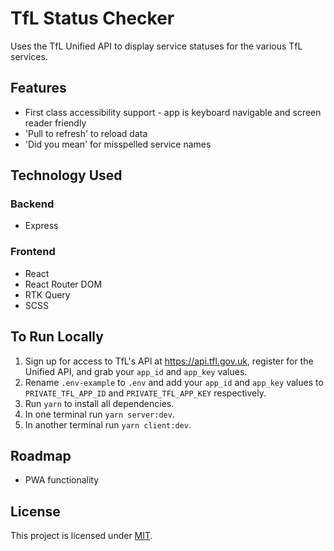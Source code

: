# TfL Status Checker

Uses the TfL Unified API to display service statuses for the various TfL services.

## Features
- First class accessibility support - app is keyboard navigable and screen reader friendly
- 'Pull to refresh' to reload data
- 'Did you mean' for misspelled service names

## Technology Used

### Backend
- Express

### Frontend
- React
- React Router DOM
- RTK Query
- SCSS

## To Run Locally
1. Sign up for access to TfL's API at https://api.tfl.gov.uk, register for the Unified API, and grab your `app_id` and `app_key` values.
2. Rename `.env-example` to `.env` and add your `app_id` and `app_key` values to `PRIVATE_TFL_APP_ID` and `PRIVATE_TFL_APP_KEY` respectively.
3. Run `yarn` to install all dependencies.
4. In one terminal run `yarn server:dev`.
5. In another terminal run `yarn client:dev`.

## Roadmap
- PWA functionality

## License
This project is licensed under [MIT](https://opensource.org/license/mit/).
